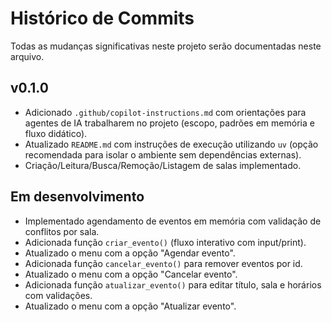 # Histórico de Commits

Todas as mudanças significativas neste projeto serão documentadas neste arquivo.

## v0.1.0

- Adicionado `.github/copilot-instructions.md` com orientações para agentes de IA trabalharem no projeto (escopo, padrões em memória e fluxo didático).
- Atualizado `README.md` com instruções de execução utilizando `uv` (opção recomendada para isolar o ambiente sem dependências externas).
- Criação/Leitura/Busca/Remoção/Listagem de salas implementado.

## Em desenvolvimento

- Implementado agendamento de eventos em memória com validação de conflitos por sala.
- Adicionada função `criar_evento()` (fluxo interativo com input/print).
- Atualizado o menu com a opção "Agendar evento".
- Adicionada função `cancelar_evento()` para remover eventos por id.
- Atualizado o menu com a opção "Cancelar evento".
- Adicionada função `atualizar_evento()` para editar título, sala e horários com validações.
- Atualizado o menu com a opção "Atualizar evento".
